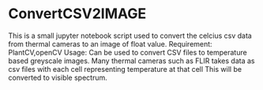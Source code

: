 # ConvertCSV2IMAGE
This is a small jupyter notebook script used to convert the celcius csv data from thermal cameras to an image of float value. 
Requirement: PlantCV,openCV
Usage: Can be used to convert CSV files to temperature based greyscale images. Many thermal cameras such as FLIR takes data as csv files with each cell representing temperature at that cell
This will be converted to visible spectrum. 

